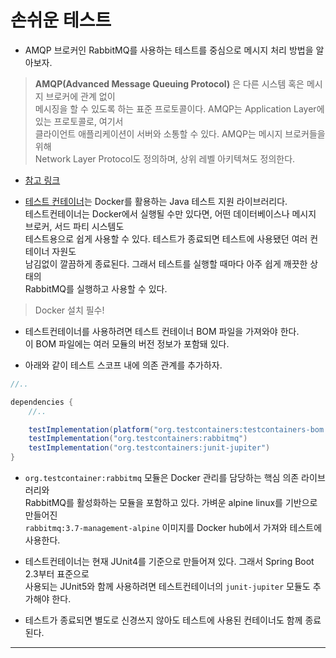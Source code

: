 # 손쉬운 테스트

- AMQP 브로커인 RabbitMQ를 사용하는 테스트를 중심으로 메시지 처리 방법을 알아보자.

> **AMQP(Advanced Message Queuing Protocol)** 은 다른 시스템 혹은 메시지 브로커에 관계 없이  
> 메시징을 할 수 있도록 하는 표준 프로토콜이다. AMQP는 Application Layer에 있는 프로토콜로, 여기서  
> 클라이언트 애플리케이션이 서버와 소통할 수 있다. AMQP는 메시지 브로커들을 위해  
> Network Layer Protocol도 정의하며, 상위 레벨 아키텍쳐도 정의한다.

- <a href="https://www.cloudamqp.com/blog/what-is-amqp-and-why-is-it-used-in-rabbitmq.html">참고 링크</a>

- <a href="https://www.testcontainers.org/">테스트 컨테이너</a>는 Docker를 활용하는 Java 테스트 지원 라이브러리다.  
  테스트컨테이너는 Docker에서 실행될 수만 있다면, 어떤 데이터베이스나 메시지 브로커, 서드 파티 시스템도  
  테스트용으로 쉽게 사용할 수 있다. 테스트가 종료되면 테스트에 사용됐던 여러 컨테이너 자원도  
  남김없이 깔끔하게 종료된다. 그래서 테스트를 실행할 때마다 아주 쉽게 깨끗한 상태의  
  RabbitMQ를 실행하고 사용할 수 있다.

> Docker 설치 필수!

- 테스트컨테이너를 사용하려면 테스트 컨테이너 BOM 파일을 가져와야 한다.  
  이 BOM 파일에는 여러 모듈의 버전 정보가 포함돼 있다.

- 아래와 같이 테스트 스코프 내에 의존 관계를 추가하자.

```gradle
//..

dependencies {
    //..

    testImplementation(platform("org.testcontainers:testcontainers-bom:1.16.0"))
    testImplementation("org.testcontainers:rabbitmq")
    testImplementation("org.testcontainers:junit-jupiter")
}
```

- `org.testcontainer:rabbitmq` 모듈은 Docker 관리를 담당하는 핵심 의존 라이브러리와  
  RabbitMQ를 활성화하는 모듈을 포함하고 있다. 가벼운 alpine linux를 기반으로 만들어진  
  `rabbitmq:3.7-management-alpine` 이미지를 Docker hub에서 가져와 테스트에 사용한다.

- 테스트컨테이너는 현재 JUnit4를 기준으로 만들어져 있다. 그래서 Spring Boot 2.3부터 표준으로  
  사용되는 JUnit5와 함께 사용하려면 테스트컨테이너의 `junit-jupiter` 모듈도 추가해야 한다.

- 테스트가 종료되면 별도로 신경쓰지 않아도 테스트에 사용된 컨테이너도 함께 종료된다.

<hr/>
